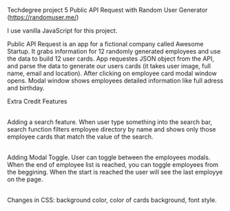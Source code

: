 Techdegree project 5 Public API Request with Random User Generator (https://randomuser.me/)<br>

I use vanilla JavaScript for this project.

Public API Request is an app for a fictional company called Awesome Startup. It grabs information for 12 randomly generated employees and use the data to build 12 user cards. App requestes JSON object from the API, and parse the data to generate our users cards (it takes user image, full name, email and location). After clicking on employee card modal window opens. Modal window shows employees detailed information like full adress and birthday.<br>

Extra Credit Features<br><br>

Adding a search feature. When user type something into the search bar, search function filters employee directory by name and shows only those employee cards that match the value of the search.<br><br>

Adding Modal Toggle. User can toggle between the employees modals. When the end of employee list is reached, you can toggle employees from the beggining. When the start is reached the user will see the last employye on the page.<br><br>

Changes in CSS: background color, color of cards background, font style.



